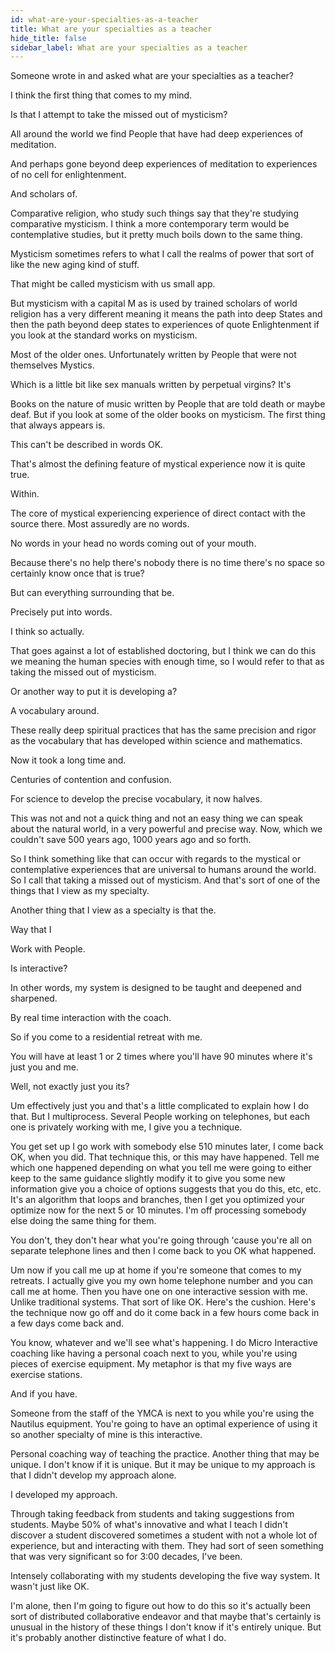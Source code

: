 ```yaml
---
id: what-are-your-specialties-as-a-teacher
title: What are your specialties as a teacher
hide_title: false
sidebar_label: What are your specialties as a teacher
---
```

Someone wrote in and asked what are your specialties as a teacher?

I think the first thing that comes to my mind.

Is that I attempt to take the missed out of mysticism?

All around the world we find People that have had deep experiences of meditation.

And perhaps gone beyond deep experiences of meditation to experiences of no cell for enlightenment.

And scholars of.

Comparative religion, who study such things say that they're studying comparative mysticism. I think a more contemporary term would be contemplative studies, but it pretty much boils down to the same thing.

Mysticism sometimes refers to what I call the realms of power that sort of like the new aging kind of stuff.

That might be called mysticism with us small app.

But mysticism with a capital M as is used by trained scholars of world religion has a very different meaning it means the path into deep States and then the path beyond deep states to experiences of quote Enlightenment if you look at the standard works on mysticism.

Most of the older ones. Unfortunately written by People that were not themselves Mystics.

Which is a little bit like sex manuals written by perpetual virgins? It's

Books on the nature of music written by People that are told death or maybe deaf. But if you look at some of the older books on mysticism. The first thing that always appears is.

This can't be described in words OK.

That's almost the defining feature of mystical experience now it is quite true.

Within.

The core of mystical experiencing experience of direct contact with the source there. Most assuredly are no words.

No words in your head no words coming out of your mouth.

Because there's no help there's nobody there is no time there's no space so certainly know once that is true?

But can everything surrounding that be.

Precisely put into words.

I think so actually.

That goes against a lot of established doctoring, but I think we can do this we meaning the human species with enough time, so I would refer to that as taking the missed out of mysticism.

Or another way to put it is developing a?

A vocabulary around.

These really deep spiritual practices that has the same precision and rigor as the vocabulary that has developed within science and mathematics.

Now it took a long time and.

Centuries of contention and confusion.

For science to develop the precise vocabulary, it now halves.

This was not and not a quick thing and not an easy thing we can speak about the natural world, in a very powerful and precise way. Now, which we couldn't save 500 years ago, 1000 years ago and so forth.

So I think something like that can occur with regards to the mystical or contemplative experiences that are universal to humans around the world. So I call that taking a missed out of mysticism. And that's sort of one of the things that I view as my specialty.

Another thing that I view as a specialty is that the.

Way that I

Work with People.

Is interactive?

In other words, my system is designed to be taught and deepened and sharpened.

By real time interaction with the coach.

So if you come to a residential retreat with me.

You will have at least 1 or 2 times where you'll have 90 minutes where it's just you and me.

Well, not exactly just you its?

Um effectively just you and that's a little complicated to explain how I do that. But I multiprocess. Several People working on telephones, but each one is privately working with me, I give you a technique.

You get set up I go work with somebody else 510 minutes later, I come back OK, when you did. That technique this, or this may have happened. Tell me which one happened depending on what you tell me were going to either keep to the same guidance slightly modify it to give you some new information give you a choice of options suggests that you do this, etc, etc. It's an algorithm that loops and branches, then I get you optimized your optimize now for the next 5 or 10 minutes. I'm off processing somebody else doing the same thing for them.

You don't, they don't hear what you're going through 'cause you're all on separate telephone lines and then I come back to you OK what happened.

Um now if you call me up at home if you're someone that comes to my retreats. I actually give you my own home telephone number and you can call me at home. Then you have one on one interactive session with me. Unlike traditional systems. That sort of like OK. Here's the cushion. Here's the technique now go off and do it come back in a few hours come back in a few days come back and.

You know, whatever and we'll see what's happening. I do Micro Interactive coaching like having a personal coach next to you, while you're using pieces of exercise equipment. My metaphor is that my five ways are exercise stations.

And if you have.

Someone from the staff of the YMCA is next to you while you're using the Nautilus equipment. You're going to have an optimal experience of using it so another specialty of mine is this interactive.

Personal coaching way of teaching the practice. Another thing that may be unique. I don't know if it is unique. But it may be unique to my approach is that I didn't develop my approach alone.

I developed my approach.

Through taking feedback from students and taking suggestions from students. Maybe 50% of what's innovative and what I teach I didn't discover a student discovered sometimes a student with not a whole lot of experience, but and interacting with them. They had sort of seen something that was very significant so for 3:00 decades, I've been.

Intensely collaborating with my students developing the five way system. It wasn't just like OK.

I'm alone, then I'm going to figure out how to do this so it's actually been sort of distributed collaborative endeavor and that maybe that's certainly is unusual in the history of these things I don't know if it's entirely unique. But it's probably another distinctive feature of what I do.


